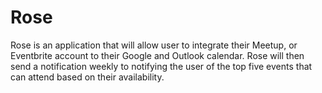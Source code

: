 # Rose
Rose is an application that will allow user to integrate their Meetup, or Eventbrite account to their Google and Outlook calendar. Rose will then send a notification weekly to notifying the user of the top five events that can attend based on their availability. 
